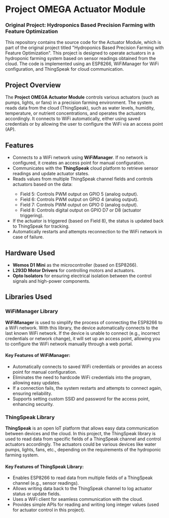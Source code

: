<!DOCTYPE html>
<html lang="en">
<head>
    <meta charset="UTF-8">
    <meta name="viewport" content="width=device-width, initial-scale=1.0">
</head>
<body>

<h1>Project OMEGA Actuator Module</h1>
<h3>Original Project: Hydroponics Based Precision Farming with Feature Optimization</h3>

<p>This repository contains the source code for the Actuator Module, which is part of the original project titled "Hydroponics Based Precision Farming with Feature Optimization". This project is designed to operate actuators in a hydroponic farming system based on sensor readings obtained from the cloud. The code is implemented using an ESP8266, WiFiManager for WiFi configuration, and ThingSpeak for cloud communication.</p>

<h2>Project Overview</h2>
<p>The <strong>Project OMEGA Actuator Module</strong> controls various actuators (such as pumps, lights, or fans) in a precision farming environment. The system reads data from the cloud (ThingSpeak), such as water levels, humidity, temperature, or nutrient concentrations, and operates the actuators accordingly. It connects to WiFi automatically, either using saved credentials or by allowing the user to configure the WiFi via an access point (AP).</p>

<h2>Features</h2>
<ul>
    <li>Connects to a WiFi network using <strong>WiFiManager</strong>. If no network is configured, it creates an access point for manual configuration.</li>
    <li>Communicates with the <strong>ThingSpeak</strong> cloud platform to retrieve sensor readings and update actuator states.</li>
    <li>Reads values from multiple ThingSpeak channel fields and controls actuators based on the data:</li>
    <ul>
        <li>Field 5: Controls PWM output on GPIO 5 (analog output).</li>
        <li>Field 6: Controls PWM output on GPIO 4 (analog output).</li>
        <li>Field 7: Controls PWM output on GPIO 0 (analog output).</li>
        <li>Field 8: Controls digital output on GPIO D7 or D8 (actuator triggering).</li>
    </ul>
    <li>If the actuator is triggered (based on Field 8), the status is updated back to ThingSpeak for tracking.</li>
    <li>Automatically restarts and attempts reconnection to the WiFi network in case of failure.</li>
</ul>

<h2>Hardware Used</h2>
<ul>
    <li><strong>Wemos D1 Mini</strong> as the microcontroller (based on ESP8266).</li>
    <li><strong>L293D Motor Drivers</strong> for controlling motors and actuators.</li>
    <li><strong>Opto Isolators</strong> for ensuring electrical isolation between the control signals and high-power components.</li>
</ul>

<h2>Libraries Used</h2>

<h3>WiFiManager Library</h3>
<p><strong>WiFiManager</strong> is used to simplify the process of connecting the ESP8266 to a WiFi network. With this library, the device automatically connects to the last known WiFi network. If the device is unable to connect (e.g., incorrect credentials or network change), it will set up an access point, allowing you to configure the WiFi network manually through a web portal.</p>

<h4>Key Features of WiFiManager:</h4>
<ul>
    <li>Automatically connects to saved WiFi credentials or provides an access point for manual configuration.</li>
    <li>Eliminates the need to hardcode WiFi credentials into the program, allowing easy updates.</li>
    <li>If a connection fails, the system restarts and attempts to connect again, ensuring reliability.</li>
    <li>Supports setting custom SSID and password for the access point, enhancing security.</li>
</ul>

<h3>ThingSpeak Library</h3>
<p><strong>ThingSpeak</strong> is an open IoT platform that allows easy data communication between devices and the cloud. In this project, the ThingSpeak library is used to read data from specific fields of a ThingSpeak channel and control actuators accordingly. The actuators could be various devices like water pumps, lights, fans, etc., depending on the requirements of the hydroponic farming system.</p>

<h4>Key Features of ThingSpeak Library:</h4>
<ul>
    <li>Enables ESP8266 to read data from multiple fields of a ThingSpeak channel (e.g., sensor readings).</li>
    <li>Allows writing data back to the ThingSpeak channel to log actuator status or update fields.</li>
    <li>Uses a WiFi client for seamless communication with the cloud.</li>
    <li>Provides simple APIs for reading and writing long integer values (used for actuator control in this project).</li>
</ul>

</body>
</html>
